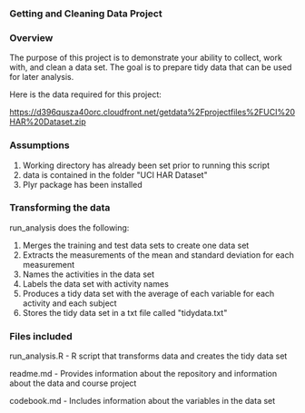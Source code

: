 ### Getting and Cleaning Data Project

### Overview

The purpose of this project is to demonstrate your ability to collect, work with, and clean a data set. The goal is to prepare tidy data that can be used for later analysis.

Here is the data required for this project:

https://d396qusza40orc.cloudfront.net/getdata%2Fprojectfiles%2FUCI%20HAR%20Dataset.zip


### Assumptions

1.  Working directory has already been set prior to running this script
2.  data is contained in the folder "UCI HAR Dataset"
3.  Plyr package has been installed


### Transforming the data

run_analysis does the following:

1.  Merges the training and test data sets to create one data set
2.  Extracts the measurements of the mean and standard deviation for each measurement
3.  Names the activities in the data set
4.  Labels the data set with activity names
5.  Produces a tidy data set with the average of each variable for each activity and each subject
6.  Stores the tidy data set in a txt file called "tidydata.txt"

### Files included

run_analysis.R - R script that transforms data and creates the tidy data set

readme.md - Provides information about the repository and information about the data and course project

codebook.md - Includes information about the variables in the data set
